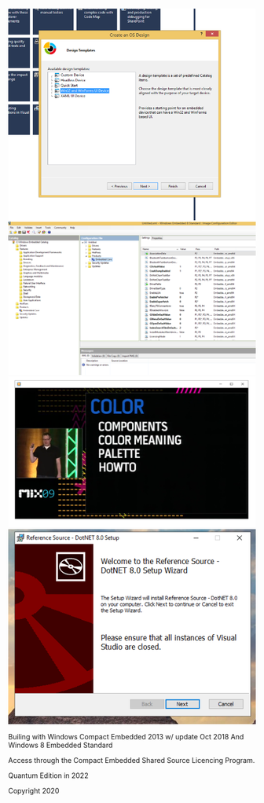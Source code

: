![](OSDesign.png)
![](ICE.png)
![](Mix09.png)
![](DotNET80.png)

Builing with Windows Compact Embedded 2013 w/ update Oct 2018 And Windows 8 Embedded Standard

Access through the Compact Embedded Shared Source Licencing Program.


Quantum Edition in 2022

Copyright 2020
